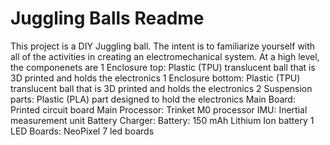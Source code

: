 # Juggling Balls Readme
This project is a DIY Juggling ball.  The intent is to familiarize yourself with all of the activities in creating an electromechanical system.  At a high level, the componenets are
	1 Enclosure top: Plastic (TPU) translucent ball that is 3D printed and holds the electronics
	1 Enclosure bottom: Plastic (TPU) translucent ball that is 3D printed and holds the electronics
	2 Suspension parts: Plastic (PLA) part designed to hold the electronics
	Main Board: Printed circuit board
	Main Processor: Trinket M0 processor
	IMU: Inertial measurement unit
	Battery Charger:
	Battery: 150 mAh Lithium Ion battery 
	1 LED Boards: NeoPixel 7 led boards  
	
	
  
